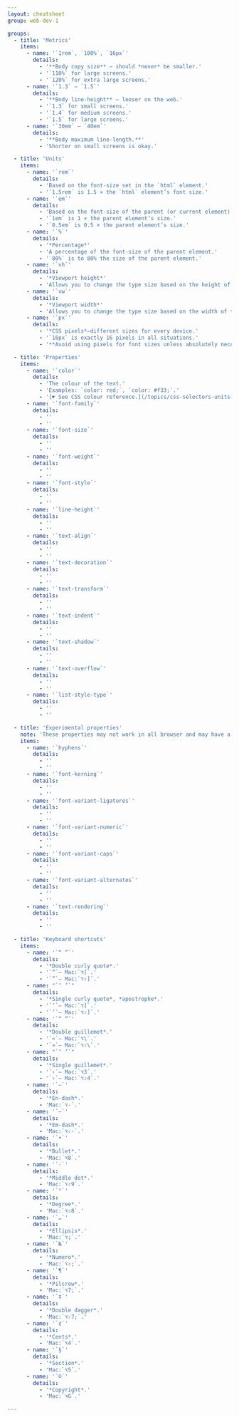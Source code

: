 ```yaml
---
layout: cheatsheet
group: web-dev-1

groups:
  - title: 'Metrics'
    items:
      - name: '`1rem`, `100%`, `16px`'
        details:
          - '**Body copy size** — should *never* be smaller.'
          - '`110%` for large screens.'
          - '`120%` for extra large screens.'
      - name: '`1.3` – `1.5`'
        details:
          - '**Body line-height** — looser on the web.'
          - '`1.3` for small screens.'
          - '`1.4` for medium screens.'
          - '`1.5` for large screens.'
      - name: '`30em` – `40em`'
        details:
          - '**Body maximum line-length.**'
          - 'Shorter on small screens is okay.'

  - title: 'Units'
    items:
      - name: '`rem`'
        details:
          - 'Based on the font-size set in the `html` element.'
          - '`1.5rem` is 1.5 × the `html` element’s font size.'
      - name: '`em`'
        details:
          - 'Based on the font-size of the parent (or current element).'
          - '`1em` is 1 × the parent element’s size.'
          - '`0.5em` is 0.5 × the parent element’s size.'
      - name: '`%`'
        details:
          - '*Percentage*'
          - 'A percentage of the font-size of the parent element.'
          - '`80%` is to 80% the size of the parent element.'
      - name: '`vh`'
        details:
          - '*Viewport height*'
          - 'Allows you to change the type size based on the height of the window.'
      - name: '`vw`'
        details:
          - '*Viewport width*'
          - 'Allows you to change the type size based on the width of the window.'
      - name: '`px`'
        details:
          - '*CSS pixels*—different sizes for every device.'
          - '`16px` is exactly 16 pixels in all situations.'
          - '**Avoid using pixels for font sizes unless absolutely necessary.**'

  - title: 'Properties'
    items:
      - name: '`color`'
        details:
          - 'The colour of the text.'
          - 'Examples: `color: red;`, `color: #f33;`.'
          - '[☛ See CSS colour reference.](/topics/css-selectors-units-cheat-sheet/#colours)'
      - name: '`font-family`'
        details:
          - ''
          - ''
      - name: '`font-size`'
        details:
          - ''
          - ''
      - name: '`font-weight`'
        details:
          - ''
          - ''
      - name: '`font-style`'
        details:
          - ''
          - ''
      - name: '`line-height`'
        details:
          - ''
          - ''
      - name: '`text-align`'
        details:
          - ''
          - ''
      - name: '`text-decoration`'
        details:
          - ''
          - ''
      - name: '`text-transform`'
        details:
          - ''
          - ''
      - name: '`text-indent`'
        details:
          - ''
          - ''
      - name: '`text-shadow`'
        details:
          - ''
          - ''
      - name: '`text-overflow`'
        details:
          - ''
          - ''
      - name: '`list-style-type`'
        details:
          - ''
          - ''

  - title: 'Experimental properties'
    note: 'These properties may not work in all browser and may have a major performance impact.'
    items:
      - name: '`hyphens`'
        details:
          - ''
          - ''
      - name: '`font-kerning`'
        details:
          - ''
          - ''
      - name: '`font-variant-ligatures`'
        details:
          - ''
          - ''
      - name: '`font-variant-numeric`'
        details:
          - ''
          - ''
      - name: '`font-variant-caps`'
        details:
          - ''
          - ''
      - name: '`font-variant-alternates`'
        details:
          - ''
          - ''
      - name: '`text-rendering`'
        details:
          - ''
          - ''

  - title: 'Keyboard shortcuts'
    items:
      - name: '`“ ”`'
        details:
          - '*Double curly quote*.'
          - '`“`— Mac:`⌥[`.'
          - '`”`— Mac:`⌥⇧]`.'
      - name: "`‘ ’`"
        details:
          - '*Single curly quote*, *apostrophe*.'
          - '`‘`— Mac:`⌥]`.'
          - '`’`— Mac:`⌥⇧]`.'
      - name: '`“ ”`'
        details:
          - '*Double guillemet*.'
          - '`«`— Mac:`⌥\`.'
          - '`»`— Mac:`⌥⇧\`.'
      - name: "`‘ ’`"
        details:
          - '*Single guillemet*.'
          - '`‹`— Mac:`⌥3`.'
          - '`›`— Mac:`⌥⇧4`.'
      - name: '`–`'
        details:
          - '*En-dash*.'
          - 'Mac:`⌥-`.'
      - name: '`—`'
        details:
          - '*Em-dash*.'
          - 'Mac:`⌥⇧-`.'
      - name: '`•`'
        details:
          - '*Bullet*.'
          - 'Mac:`⌥8`.'
      - name: '`·`'
        details:
          - '*Middle dot*.'
          - 'Mac:`⌥⇧9`.'
      - name: '`°`'
        details:
          - '*Degree*.'
          - 'Mac:`⌥⇧8`.'
      - name: '`…`'
        details:
          - '*Ellipsis*.'
          - 'Mac:`⌥;`.'
      - name: '`№`'
        details:
          - '*Numero*.'
          - 'Mac:`⌥⇧;`.'
      - name: '`¶`'
        details:
          - '*Pilcrow*.'
          - 'Mac:`⌥7;`.'
      - name: '`‡`'
        details:
          - '*Double dagger*.'
          - 'Mac:`⌥⇧7;`.'
      - name: '`¢`'
        details:
          - '*Cents*.'
          - 'Mac:`⌥4`.'
      - name: '`§`'
        details:
          - '*Section*.'
          - 'Mac:`⌥5`.'
      - name: '`©`'
        details:
          - '*Copyright*.'
          - 'Mac:`⌥G`.'

---
```


